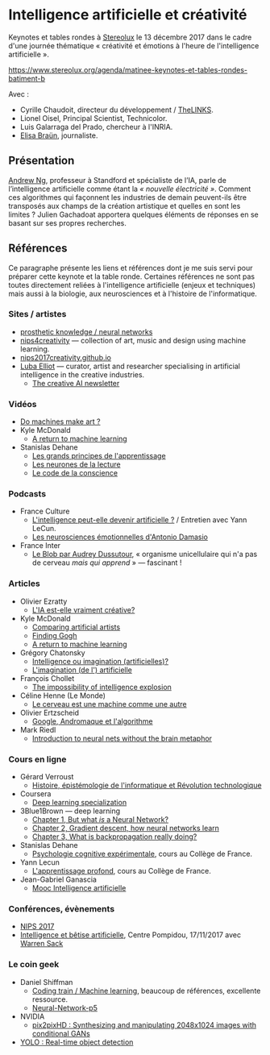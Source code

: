 # Intelligence artificielle et créativité
Keynotes et tables rondes à [Stereolux](https://www.stereolux.org/) le 13 décembre 2017 dans le cadre d'une journée thématique « créativité et émotions à l'heure de l'intelligence artificielle ».

https://www.stereolux.org/agenda/matinee-keynotes-et-tables-rondes-batiment-b

Avec : 
* Cyrille Chaudoit, directeur du développement / [TheLINKS](http://thelinks.fr).
* Lionel Oisel, Principal Scientist, Technicolor.
* Luis Galarraga del Prado, chercheur à l'INRIA.
* [Elisa Braün](https://twitter.com/elisabraun?lang=fr), journaliste.

## Présentation
[Andrew Ng](http://www.andrewng.org/), professeur à Standford et spécialiste de l’IA, parle de l’intelligence artificielle comme étant la *« nouvelle électricité »*. Comment ces algorithmes qui façonnent les industries de demain peuvent-ils être transposés aux champs de la création artistique et quelles en sont les limites ? Julien Gachadoat apportera quelques éléments de réponses en se basant sur ses propres recherches.

## Références
Ce paragraphe présente les liens et références dont je me suis servi pour préparer cette keynote et la table ronde. Certaines références ne sont pas toutes directement reliées à l'intelligence artificielle (enjeux et techniques) mais aussi à la biologie, aux neurosciences et à l'histoire de l'informatique.

### Sites / artistes
* [prosthetic knowledge / neural networks](http://prostheticknowledge.tumblr.com/tagged/neural-networks)
* [nips4creativity](http://nips4creativity.com/) — collection of art, music and design using machine learning.
* [nips2017creativity.github.io](https://nips2017creativity.github.io/)
* [Luba Elliot](http://elluba.com) — curator, artist and researcher specialising in artificial intelligence in the creative industries.
  * [The creative AI newsletter](http://mailchi.mp/e42fc9825362/the-creative-ai-newsletter-195661)

### Vidéos
* [Do machines make art ?](https://www.youtube.com/watch?v=FqrHmKo-cm4)
* Kyle McDonald
  * [A return to machine learning](https://www.youtube.com/watch?v=POrPIABj2MI)
* Stanislas Dehane
  * [Les grands principes de l'apprentissage](https://www.youtube.com/watch?v=4NYAuRjvMNQ)
  * [Les neurones de la lecture](https://www.youtube.com/watch?v=ptABRBcdI0c)
  * [Le code de la conscience](https://www.youtube.com/watch?v=mSqX_dwLA40)

### Podcasts
* France Culture
  * [L'intelligence peut-elle devenir artificielle ?](https://www.franceculture.fr/emissions/la-conversation-scientifique/lintelligence-peut-elle-devenir-artificielle) / Entretien avec Yann LeCun.
  * [Les neurosciences émotionnelles d'Antonio Damasio](https://www.franceculture.fr/emissions/la-grande-table-2eme-partie/la-grande-table-2eme-partie-mercredi-22-novembre-2017)
* France Inter
  * [Le Blob par Audrey Dussutour](https://www.franceinter.fr/emissions/une-journee-particuliere/une-journee-particuliere-01-octobre-2017), « organisme unicellulaire qui n'a pas de cerveau *mais qui apprend* » — fascinant ! 

### Articles
* Olivier Ezratty
  * [L'IA est-elle vraiment créative?](http://www.oezratty.net/wordpress/2017/ia-est-elle-vraiment-creative/)
* Kyle McDonald
  * [Comparing artificial artists](https://medium.com/@kcimc/comparing-artificial-artists-7d889428fce4)
  * [Finding Gogh](https://medium.com/@kcimc/finding-gogh-76ff90cbd408)
  * [A return to machine learning](https://medium.com/@kcimc/a-return-to-machine-learning-2de3728558eb)
* Grégory Chatonsky
  * [Intelligence ou imagination (artificielles)?](http://chatonsky.net/imagination-intelligence/)
  * [L'imagination (de l') artificielle](http://chatonsky.net/imaginaton-artificielle/)
* François Chollet
  * [The impossibility of intelligence explosion](https://medium.com/@francois.chollet/the-impossibility-of-intelligence-explosion-5be4a9eda6ec)
* Céline Henne (Le Monde)
  * [Le cerveau est une machine comme une autre](http://www.lemonde.fr/livres/article/2017/11/18/le-cerveau-est-une-machine-comme-une-autre_5216868_3260.html)
* Olivier Ertzscheid
  * [Google, Andromaque et l'algorithme](http://affordance.typepad.com//mon_weblog/2017/11/google-andromaque-algorithme.html)
* Mark Riedl
  * [Introduction to neural nets without the brain metaphor](https://medium.com/@mark_riedl/introduction-to-neural-nets-without-the-brain-metaphor-874e7950bca0)

### Cours en ligne
* Gérard Verroust
  * [Histoire, épistémologie de l'informatique 
et Révolution technologique](http://hypermedia.univ-paris8.fr/Verroust/cours/TABLEFR.HTM)
* Coursera
  * [Deep learning specialization](https://www.coursera.org/specializations/deep-learning)
* 3Blue1Brown — deep learning
  * [Chapter 1, But what *is* a Neural Network?](https://www.youtube.com/watch?v=aircAruvnKk)
  * [Chapter 2, Gradient descent, how neural networks learn](https://www.youtube.com/watch?v=IHZwWFHWa-w)
  * [Chapter 3, What is backpropagation really doing?](https://www.youtube.com/watch?v=Ilg3gGewQ5U)
* Stanislas Dehane
  * [Psychologie cognitive expérimentale](http://www.college-de-france.fr/site/stanislas-dehaene/_course.htm), cours au Collège de France.
* Yann Lecun
  * [L'apprentissage profond](https://www.college-de-france.fr/site/yann-lecun/course-2015-2016.htm), cours au Collège de France.
* Jean-Gabriel Ganascia
  * [Mooc Intelligence artificielle](http://moocdigitalmedia.paris/cours/intelligence-artificielle/) 
  
### Conférences, évènements
* [NIPS 2017](https://nips.cc/)
* [Intelligence et bêtise artificielle](https://www.ensadlab.fr/fr/francais-conference-intelligence-et-betise-artificielle-au-centre-pompidou/), Centre Pompidou, 17/11/2017 avec [Warren Sack](https://people.ucsc.edu/~wsack/)

### Le coin geek
* Daniel Shiffman
  * [Coding train / Machine learning](https://github.com/CodingTrain/Machine-Learning), beaucoup de références, excellente ressource.
  * [Neural-Network-p5](https://github.com/shiffman/Neural-Network-p5)
* NVIDIA
  * [pix2pixHD : Synthesizing and manipulating 2048x1024 images with conditional GANs](https://github.com/NVIDIA/pix2pixHD)
* [YOLO : Real-time object detection](https://pjreddie.com/darknet/yolo/)
